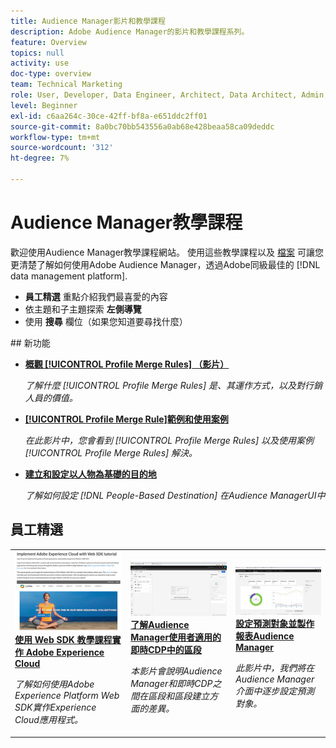 ```yaml
---
title: Audience Manager影片和教學課程
description: Adobe Audience Manager的影片和教學課程系列。
feature: Overview
topics: null
activity: use
doc-type: overview
team: Technical Marketing
role: User, Developer, Data Engineer, Architect, Data Architect, Admin, Leader
level: Beginner
exl-id: c6aa264c-30ce-42ff-bf8a-e651ddc2ff01
source-git-commit: 8a0bc70bb543556a0ab68e428beaa58ca09deddc
workflow-type: tm+mt
source-wordcount: '312'
ht-degree: 7%

---
```


# Audience Manager教學課程

歡迎使用Audience Manager教學課程網站。 使用這些教學課程以及 [檔案](https://experienceleague.adobe.com/docs/audience-manager/user-guide/aam-home.html) 可讓您更清楚了解如何使用Adobe Audience Manager，透過Adobe同級最佳的 [!DNL data management platform].

* **員工精選** 重點介紹我們最喜愛的內容
* 依主題和子主題探索 **左側導覽**
* 使用 **搜尋** 欄位（如果您知道要尋找什麼）

<div id="whats-new-section">
## 新功能

* **[概觀 [!UICONTROL Profile Merge Rules] （影片）](build-and-manage-audiences/profile-merge/overview-of-profile-merge-rules.md)**

   *了解什麼 [!UICONTROL Profile Merge Rules] 是、其運作方式，以及對行銷人員的價值。*

* **[[!UICONTROL Profile Merge Rule]範例和使用案例](build-and-manage-audiences/profile-merge/profile-merge-rule-examples-and-use-cases.md)**

   *在此影片中，您會看到 [!UICONTROL Profile Merge Rules] 以及使用案例 [!UICONTROL Profile Merge Rules] 解決。*

* **[建立和設定以人物為基礎的目的地](data-activation/people-based-destinations/create-and-configure-people-based-destinations.md)**

   *了解如何設定 [!DNL People-Based Destination] 在Audience ManagerUI中*
</div>

<div id="recs-overview-body-1"></div>
<div id="recs-overview-body-2"></div>
<div id="recs-overview-body-3"></div>
<div id="recs-overview-body-4"></div>
<div id="recs-overview-body-5"></div>
<div id="recs-overview-body-6"></div>

<div id="staff-picks-section">

## 員工精選

<table>
<tr>
  <td>
    <a href="https://experienceleague.adobe.com/docs/platform-learn/implement-web-sdk/overview.html?lang=zh-Hant">
      <img alt="「使用Web SDK實作Adobe Experience Cloud」教學課程的縮圖影像" src="assets/implement-web-sdk.jpg" />
    </a>
    <div>
      <a href="https://experienceleague.adobe.com/docs/platform-learn/implement-web-sdk/overview.html?lang=zh-Hant">
    <strong>使用 Web SDK 教學課程實作 Adobe Experience Cloud</strong>
    </a>
    </div>
    <p>
    <em>了解如何使用Adobe Experience Platform Web SDK實作Experience Cloud應用程式。</em>
    <p>
  </td>
  <td>
    <a href="https://experienceleague.adobe.com/docs/audience-manager-learn/tutorials/other-integrations/integrating-with-rtcdp/rtcdp-segments-for-aam-users.html">
      <img alt="「了解即時CDP中的區段」教學課程的縮圖影像" src="assets/331901.jpg" />
    </a>
    <div>
      <a href="https://experienceleague.adobe.com/docs/audience-manager-learn/tutorials/other-integrations/integrating-with-rtcdp/rtcdp-segments-for-aam-users.html">
    <strong>了解Audience Manager使用者適用的即時CDP中的區段</strong>
    </a>
    </div>
    <p>
    <em>本影片會說明Audience Manager和即時CDP之間在區段和區段建立方面的差異。</em>
    <p>
  </td>
  <td>
    <a href="https://experienceleague.adobe.com/docs/audience-manager-learn/tutorials/build-and-manage-audiences/algorithmic-models/configure-and-report-on-predictive-audiences.html">
      <img alt="「在Audience Manager中設定預測對象並製作報表」教學課程的縮圖影像" src="assets/33630.jpg" />
    </a>
    <div>
      <a href="https://experienceleague.adobe.com/docs/audience-manager-learn/tutorials/build-and-manage-audiences/algorithmic-models/configure-and-report-on-predictive-audiences.html">
    <strong>設定預測對象並製作報表Audience Manager</strong>
    </a>
    </div>
    <p>
    <em>此影片中，我們將在Audience Manager介面中逐步設定預測對象。</em>
    <p>
  </td>
</tr>
</table>
</div>
